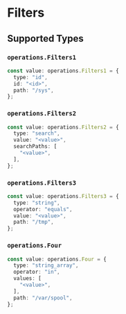 # Filters


## Supported Types

### `operations.Filters1`

```typescript
const value: operations.Filters1 = {
  type: "id",
  id: "<id>",
  path: "/sys",
};
```

### `operations.Filters2`

```typescript
const value: operations.Filters2 = {
  type: "search",
  value: "<value>",
  searchPaths: [
    "<value>",
  ],
};
```

### `operations.Filters3`

```typescript
const value: operations.Filters3 = {
  type: "string",
  operator: "equals",
  value: "<value>",
  path: "/tmp",
};
```

### `operations.Four`

```typescript
const value: operations.Four = {
  type: "string_array",
  operator: "in",
  values: [
    "<value>",
  ],
  path: "/var/spool",
};
```

